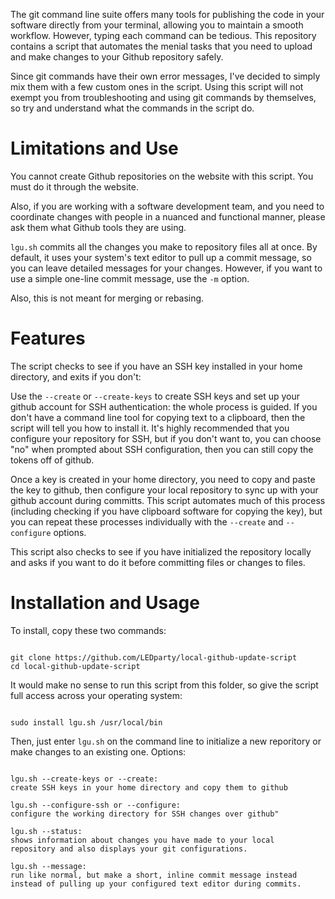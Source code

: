 The git command line suite offers many tools for publishing
the code in your software directly from your terminal, allowing you
to maintain a smooth workflow. However, typing each command can be tedious.
This repository contains a script that automates
the menial tasks that you need to upload and make changes to your Github
repository safely.

Since git commands have their own error messages, I've decided to simply
mix them with a few custom ones in the script. Using this script will not
exempt you from troubleshooting and using git commands by themselves, so
try and understand what the commands in the script do.

# Limitations and Use

You cannot create Github repositories on the website with this script.
You must do it through the website. 

Also, if you are working with a software development team, and you need
to coordinate changes with people in a nuanced and functional manner, 
please ask them what Github tools they are using.

```lgu.sh``` commits all the changes you make to repository files all at
once. By default, it uses your system's text editor to pull up a commit 
message, so you can leave detailed messages for your changes. However,
if you want to use a simple one-line commit message, use the ```-m```
option.

Also, this is not meant for merging or rebasing.

# Features

The script checks to see if you have an SSH key installed in your home
directory, and exits if you don't:

Use the ```--create``` or ```--create-keys``` to create SSH keys and 
set up your github account for SSH authentication: the whole process
is guided. If you don't have a command line tool for copying text
to a clipboard, then the script will tell you how to install it. It's
highly recommended that you configure your repository for SSH, but if
you don't want to, you can choose "no" when prompted about
SSH configuration, then you can still copy the tokens off of github.

Once a key is created in your home directory, you need to copy and paste
the key to github, then configure your local repository to sync up with
your github account during committs. This script automates much of this 
process (including checking if you have clipboard software for copying
the key), but you can repeat these processes individually with the
```--create``` and ```--configure``` options.

This script also checks to see if you have initialized the repository 
locally and asks if you want to do it before committing files or changes
to files.

# Installation and Usage

To install, copy these two commands:

<pre><code>
git clone https://github.com/LEDparty/local-github-update-script
cd local-github-update-script
</pre></code>

It would make no sense to run this script from this folder, so
give the script full access across your operating system:

<pre><code>
sudo install lgu.sh /usr/local/bin
</pre></code>

Then, just enter ```lgu.sh``` on the command line to initialize a new 
reporitory or make changes to an existing one. Options:

<pre><code>
lgu.sh --create-keys or --create:
create SSH keys in your home directory and copy them to github

lgu.sh --configure-ssh or --configure:
configure the working directory for SSH changes over github"

lgu.sh --status:
shows information about changes you have made to your local
repository and also displays your git configurations.

lgu.sh --message:
run like normal, but make a short, inline commit message instead
instead of pulling up your configured text editor during commits.
</pre></code>



